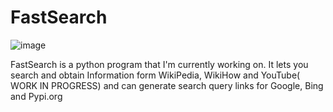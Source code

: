 # FastSearch
![image](https://user-images.githubusercontent.com/86361659/123944844-28b51580-d9bb-11eb-803f-458fa56bf58a.png)

FastSearch is a python program that I'm currently working on.
It lets you search and obtain Information form WikiPedia, WikiHow and YouTube( WORK IN PROGRESS) and can generate search query links for Google, Bing and Pypi.org

